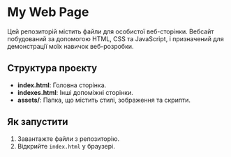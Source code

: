 # My Web Page

Цей репозиторій містить файли для особистої веб-сторінки. Вебсайт побудований за допомогою HTML, CSS та JavaScript, і призначений для демонстрації моїх навичок веб-розробки.

## Структура проєкту

- **index.html**: Головна сторінка.
- **indexes.html**: Інші допоміжні сторінки.
- **assets/**: Папка, що містить стилі, зображення та скрипти.

## Як запустити

1. Завантажте файли з репозиторію.
2. Відкрийте `index.html` у браузері.
